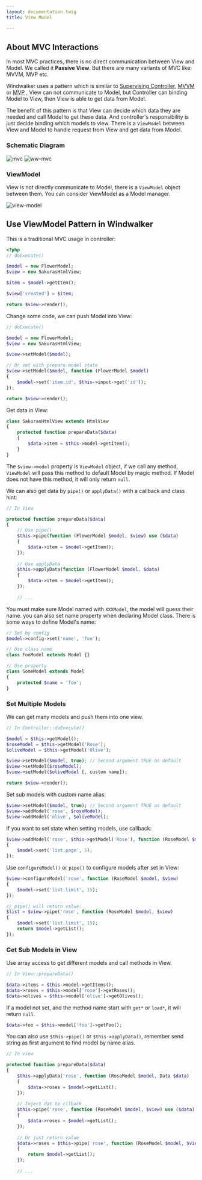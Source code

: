 ```yaml
---
layout: documentation.twig
title: View Model

---
```


## About MVC Interactions

In most MVC practices, there is no direct communication between View and Model. We called it **Passive View**. But there are many 
variants of MVC like: MVVM, MVP etc. 

Windwalker uses a pattern which is similar to [Supervising Controller](http://goo.gl/p6Rjwl), [MVVM](http://goo.gl/LJPG) or [MVP](http://goo.gl/y3VzE)
, View can not communicate to Model, but Controller can binding Model to View, then View is able to get data from Model.

The benefit of this pattern is that View can decide which data they are needed and call Model to get these data.
 And controller's responsibility is just decide binding which models to view. There is a `ViewModel` between View and Model 
 to handle request from View and get data from Model.

### Schematic Diagram

![mvc](https://cloud.githubusercontent.com/assets/1639206/5587060/82d753f6-911b-11e4-85b8-3ccd08599c95.jpg) ![ww-mvc](https://cloud.githubusercontent.com/assets/1639206/5591914/9ddd2b42-91d6-11e4-9a6a-81fb427f4a54.jpg)

### ViewModel

View is not directly communicate to Model, there is a `ViewModel` object between them. You can consider ViewModel 
as a Model manager. 

![view-model](https://cloud.githubusercontent.com/assets/1639206/5587061/82da36ac-911b-11e4-9da8-772dcd40e9b6.jpg)

## Use ViewModel Pattern in Windwalker

This is a traditional MVC usage in controller:

``` php
<?php
// doExecute()

$model = new FlowerModel;
$view = new SakurasHtmlView;

$item = $model->getItem();

$view['created'] = $item;

return $view->render();
```

Change some code, we can push Model into View:

``` php
// doExecute()

$model = new FlowerModel;
$view = new SakurasHtmlView;

$view->setModel($model);

// Or set with prepare model state
$view->setModel($model, function (FlowerModel $model)
{
    $model->set('item.id', $this->input->get('id'));
});

return $view->render();
```

Get data in View:

``` php
class SakurasHtmlView extends HtmlView
{
	protected function prepareData($data)
	{
		$data->item = $this->model->getItem();
	}
}
```

The `$view->model` property is `ViewModel` object, if we call any method, `ViewModel` will pass this method to default Model by magic method.
If Model does not have this method, it will only return `null`.

We can also get data by `pipe()` or `applyData()` with a callback and class hint:
 
```php
// In View

protected function prepareData($data)
{
    // Use pipe()
    $this->pipe(function (FlowerModel $model, $view) use ($data)
    {
        $data->item = $model->getItem();
    });
    
    // Use applyData
    $this->applyData(function (FlowerModel $model, $data)
    {
        $data->item = $model->getItem();
    });
    
    // ...
```

You must make sure Model named with `XXXModel`, the model will guess their name. you can also set name property when declaring Model class. 
There is some ways to define Model's name:

``` php
// Set by config
$model->config->set('name', 'foo');

// Use class name
class FooModel extends Model {}

// Use property
class SomeModel extends Model
{
	protected $name = 'foo';
}
```

### Set Multiple Models

We can get many models and push them into one view.

``` php
// In Controller::doExecute()

$model = $this->getModel();
$roseModel = $this->getModel('Rose');
$oliveModel = $this->getModel('Olive');

$view->setModel($model, true); // Second argument TRUE as default
$view->setModel($roseModel);
$view->setModel($oliveModel [, custom name]);

return $view->render();
```

Set sub models with custom name alias:

```php
$view->setModel($model, true); // Second argument TRUE as default
$view->addModel('rose', $roseModel);
$view->addModel('olive', $oliveModel);
```

If you want to set state when setting models, use callback:

```php
$view->addModel('rose', $this->getModel('Rose'), function (RoseModel $model)
{
    $model->set('list.page', 5);
});
```

Use `configureModel()` or `pipe()` to configure models after set in View:

```php
$view->configureModel('rose', function (RoseModel $model, $view)
{
    $model->set('list.limit', 15);
});

// pipe() will return value:
$list = $view->pipe('rose', function (RoseModel $model, $view)
{
    $model->set('list.limit', 15);
    return $model->getList();
});
```

### Get Sub Models in View

Use array access to get different models and call methods in View.

``` php
// In View::prepareData()

$data->items = $this->model->getItems();
$data->roses = $this->model['rose']->getRoses();
$data->olives = $this->model['olive']->getOlives();
```

If a model not set, and the method name start with `get*` or `load*`, it will return `null`.

``` php
$data->foo = $this->model['foo']->getFoo();
```

You can also use `$this->pipe()` or `$this->applyData()`, remember send string as first argument to find model by name alias.

```php
// In view

protected function prepareData($data)
{
    $this->applyData('rose', function (RoseModel $model, Data $data)
    {
        $data->roses = $model->getList();
    });
    
    // Inject dat to cllback
    $this->pipe('rose', function (RoseModel $model, $view) use ($data)
    {
        $data->roses = $model->getList();
    });
    
    // Or just return value
    $data->roses = $this->pipe('rose', function (RoseModel $model, $view)
    {
        return $model->getList();
    });
    
    // ...
```


